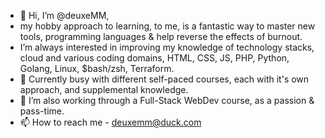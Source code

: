 - 👋 Hi, I’m @deuxeMM,
- my hobby approach to learning, to me, is a fantastic way to master new tools, programming languages & help reverse the effects of burnout.
- I’m always interested in improving my knowledge of technology stacks, cloud and various coding domains, HTML, CSS, JS, PHP, Python, Golang, Linux, $bash/zsh, Terraform.
- 🌱 Currently busy with different self-paced courses, each with it's own approach, and supplemental knowledge.
- 💞️ I’m also working through a Full-Stack WebDev course, as a passion & pass-time.
- 📫 How to reach me - deuxemm@duck.com

<!---
deuxemm/deuxemm is a ✨ special ✨ repository because its `README.md` (this file) appears on your GitHub profile.
You can click the Preview link to take a look at your changes.
--->

